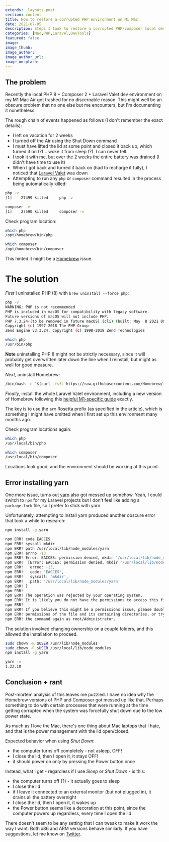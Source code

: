 ```yaml
---
extends: _layouts.post
section: content
title: How to restore a corrupted PHP environment on M1 Mac
date: 2021-07-05
description: Steps I took to restore a corrupted PHP/composer local development environment on an M1 Mac Air
categories: [Mac,PHP,Laravel,DevTools]
featured: false
image:
image_thumb:
image_author:
image_author_url:
image_unsplash:
---
```


## The problem

Recently the local PHP 8 + Composer 2 + Laravel Valet dev environment on my M1 Mac Air got trashed for no discernable reason.
This might well be an obscure problem that no one else but me encounters, but I'm documenting it nonetheless.

The rough chain of events happened as follows (I don't remember the exact details):

- I left on vacation for 2 weeks
- I turned off the Air using the Shut Down command
- I must have lifted the lid at some point and closed it back up, which turned it on (?)... woke it from sleep (?). I can never tell.
- I took it with me, but over the 2 weeks the entire battery was drained (I didn't have time to use it)
- When I got back and turned it back on (had to recharge it fully), I noticed that [Laravel Valet](https://laravel.com/docs/8.x/valet) was down
- Attempting to run any `php` or `composer` command resulted in the process being automatically killed:

```bash
php -v
[1]    27499 killed     php -v

composer -v
[1]    27590 killed     composer -v
```

Check program location:

```bash
which php
/opt/homebrew/bin/php

which composer
/opt/homebrew/bin/composer
```

This hinted it might be a [Homebrew](https://brew.sh/) issue.

# The solution

*First* I uninstalled PHP (8) with `brew uninstall --force php`:

```bash
php -v
WARNING: PHP is not recommended
PHP is included in macOS for compatibility with legacy software.
Future versions of macOS will not include PHP.
PHP 7.3.24-(to be removed in future macOS) (cli) (built: May  8 2021 09:40:34) ( NTS )
Copyright (c) 1997-2018 The PHP Group
Zend Engine v3.3.24, Copyright (c) 1998-2018 Zend Technologies

which php
/usr/bin/php
```

**Note** uninstalling PHP 8 might not be strictly necessary, since it will probably get overwritten later down the line when I reinstall, but might as well for good measure.

*Next*, uninstall Homebrew:

```bash
/bin/bash -c "$(curl -fsSL https://raw.githubusercontent.com/Homebrew/install/master/uninstall.sh)"
```

*Finally*, install the whole Laravel Valet environment, including a new version of Homebrew following this [helpful M1-specific guide](https://austencam.com/posts/setting-up-an-m1-mac-for-laravel-development-with-homebrew-php-mysql-valet-and-redis) exactly.

The key is to use the `arm` Rosetta prefix (as specified in the article), which is something I might have omitted when I first set up this environment many months ago.

Check program locations again:

```bash
which php
/usr/local/bin/php

which composer
/usr/local/bin/composer
```

Locations look good, and the environment should be working at this point.

## Error installing yarn

One more issue, turns out [yarn](https://yarnpkg.com/) also got messed up somehow. Yeah, I could switch to `npm` for my Laravel projects but I don't feel like adding a `package.lock` file, so I prefer to stick with yarn.

Unfortunately, attempting to install yarn produced another obscure error that took a while to research:

```bash
npm install -g yarn

npm ERR! code EACCES
npm ERR! syscall mkdir
npm ERR! path /usr/local/lib/node_modules/yarn
npm ERR! errno -13
npm ERR! Error: EACCES: permission denied, mkdir '/usr/local/lib/node_modules/yarn'
npm ERR!  [Error: EACCES: permission denied, mkdir '/usr/local/lib/node_modules/yarn'] {
npm ERR!   errno: -13,
npm ERR!   code: 'EACCES',
npm ERR!   syscall: 'mkdir',
npm ERR!   path: '/usr/local/lib/node_modules/yarn'
npm ERR! }
npm ERR!
npm ERR! The operation was rejected by your operating system.
npm ERR! It is likely you do not have the permissions to access this file as the current user
npm ERR!
npm ERR! If you believe this might be a permissions issue, please double-check the
npm ERR! permissions of the file and its containing directories, or try running
npm ERR! the command again as root/Administrator.
```

The solution involved changing ownership on a couple folders, and this allowed the installation to proceed.

```bash
sudo chown -R $USER /usr/lib/node_modules
sudo chown -R $USER /usr/local/lib/node_modules
npm install -g yarn

yarn -v
1.22.10
```

## Conclusion + rant

Post-mortem analysis of this leaves me puzzled. I have no idea why the Homebrew versions of PHP and Composer got messed up like that. Perhaps something to do with certain processes that were running at the time getting corrupted when the system was forcefully shut down due to the low power state.

As much as I love the Mac, there's one thing about Mac laptops that I hate, and that is the power management with the lid open/closed.

Expected behavior when using *Shut Down*:

- the computer turns off completely - not asleep, OFF!
- I close the lid, then I open it, it stays OFF!
- it should power on only by pressing the Power button once

Instead, what I get - regardless if I use *Sleep* or *Shut Down* - is this:

- the computer turns off (?) - it actually goes to sleep
- I close the lid
- if I leave it connected to an external monitor (but not plugged in), it drains all the battery overnight
- I close the lid, then I open it, it wakes up
- the Power button seems like a decoration at this point, since the computer powers up regardless, every time I open the lid

There doesn't seem to be any setting that I can tweak to make it work the way I want. Both x86 and ARM versions behave similarly. If you have suggestions, let me know on [Twitter](https://twitter.com/brbcoding).
